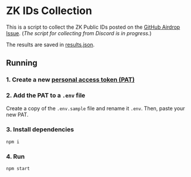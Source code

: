 # ZK IDs Collection

This is a script to collect the ZK Public IDs posted on the [GitHub Airdrop Issue](https://github.com/element-fi/elf-council-frontend/issues/384). (*The script for collecting from Discord is in progress.*)

The results are saved in [results.json](https://github.com/element-fi/zk-ids-collection/blob/main/results.json).

## Running

### 1. Create a new [personal access token (PAT)](https://github.com/settings/tokens/new?scopes=repo)

### 2. Add the PAT to a `.env` file

Create a copy of the `.env.sample` file and rename it `.env`. Then, paste your new PAT.

### 3. Install dependencies

```
npm i
```

### 4. Run

```
npm start
```